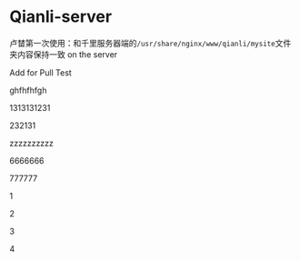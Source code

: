 Qianli-server
=============

卢榃第一次使用：和千里服务器端的``/usr/share/nginx/www/qianli/mysite``文件夹内容保持一致  on the server


Add for Pull Test


ghfhfhfgh


1313131231


232131


zzzzzzzzzz



6666666


777777


1

2

3


4

